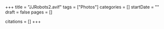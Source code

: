 +++
title = "JJRobots2.avif"
tags = ["Photos"]
categories = []
startDate = ""
draft = false
pages = []

citations = []
+++
